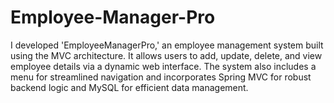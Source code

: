 # Employee-Manager-Pro
I developed 'EmployeeManagerPro,' an employee management system built using the MVC architecture. It allows users to add, update, delete, and view employee details via a dynamic web interface. The system also includes a menu for streamlined navigation and incorporates Spring MVC for robust backend logic and MySQL for efficient data management.
